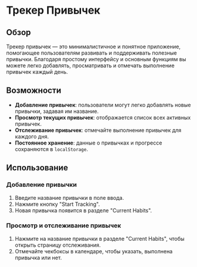 # Трекер Привычек

## Обзор

Трекер привычек — это минималистичное и понятное приложение, помогающее пользователям развивать и поддерживать полезные привычки. Благодаря простому интерфейсу и основным функциям вы можете легко добавлять, просматривать и отмечать выполнение привычек каждый день.

## Возможности

- **Добавление привычек**: пользователи могут легко добавлять новые привычки, задавая им название.
- **Просмотр текущих привычек**: отображается список всех активных привычек.
- **Отслеживание привычек**: отмечайте выполнение привычек для каждого дня.
- **Постоянное хранение**: данные о привычках и прогрессе сохраняются в `localStorage`.

## Использование

### Добавление привычки

1. Введите название привычки в поле ввода.
2. Нажмите кнопку "Start Tracking".
3. Новая привычка появится в разделе "Current Habits".

### Просмотр и отслеживание привычек

1. Нажмите на название привычки в разделе "Current Habits", чтобы открыть страницу отслеживания.
2. Отмечайте чекбоксы в календаре, чтобы указать, выполнена привычка или нет.
